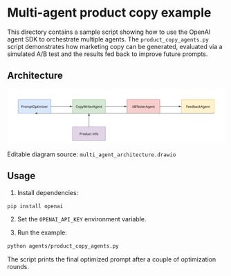 # Multi-agent product copy example

This directory contains a sample script showing how to use the OpenAI agent SDK
to orchestrate multiple agents. The `product_copy_agents.py` script demonstrates
how marketing copy can be generated, evaluated via a simulated A/B test and the
results fed back to improve future prompts.

## Architecture

![Multi-agent architecture](multi_agent_architecture.svg)

Editable diagram source: `multi_agent_architecture.drawio`

## Usage

1. Install dependencies:

```bash
pip install openai
```

2. Set the `OPENAI_API_KEY` environment variable.

3. Run the example:

```bash
python agents/product_copy_agents.py
```

The script prints the final optimized prompt after a couple of optimization
rounds.
